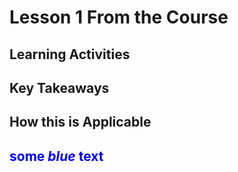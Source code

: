 # Lesson 1 From the Course
## Learning Activities
## Key Takeaways 
## How this is Applicable 
## <span style="color:blue">some *blue* text</span>
